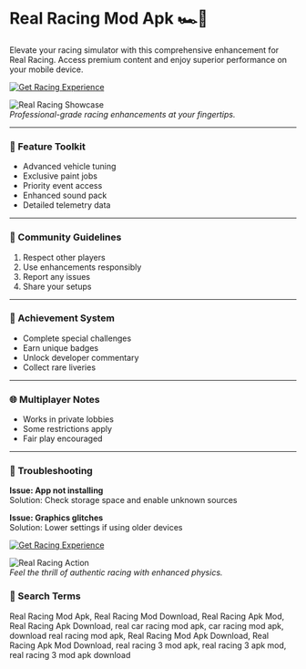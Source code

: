 # Real Racing Mod Apk 🏎️🏁  

Elevate your racing simulator with this comprehensive enhancement for Real Racing. Access premium content and enjoy superior performance on your mobile device.  

[![Get Racing Experience](https://img.shields.io/badge/Download-Racing_Experience-orange?style=for-the-badge&logo=android)](#)  

![Real Racing Showcase](https://i.ytimg.com/vi/1WAgnC8AgB8/maxresdefault.jpg)  
*Professional-grade racing enhancements at your fingertips.*  

---  

### 🧰 Feature Toolkit  
- Advanced vehicle tuning  
- Exclusive paint jobs  
- Priority event access  
- Enhanced sound pack  
- Detailed telemetry data  

---  

### 📜 Community Guidelines  
1. Respect other players  
2. Use enhancements responsibly  
3. Report any issues  
4. Share your setups  

---  

### 🏅 Achievement System  
- Complete special challenges  
- Earn unique badges  
- Unlock developer commentary  
- Collect rare liveries  

---  

### 🌐 Multiplayer Notes  
- Works in private lobbies  
- Some restrictions apply  
- Fair play encouraged  

---  

### 🔧 Troubleshooting  
**Issue: App not installing**  
Solution: Check storage space and enable unknown sources  

**Issue: Graphics glitches**  
Solution: Lower settings if using older devices  

[![Get Racing Experience](https://img.shields.io/badge/Download-Racing_Experience-orange?style=for-the-badge&logo=android)](#)  

![Real Racing Action](https://imag.malavida.com/mvimgbig/download-fs/real-racing-3-mod-26858-5.jpg)  
*Feel the thrill of authentic racing with enhanced physics.*  

### 🔦 Search Terms 
 
Real Racing Mod Apk, Real Racing Mod Download, Real Racing Apk Mod, Real Racing Apk Download, real car racing mod apk, car racing mod apk, download real racing mod apk, Real Racing Mod Apk Download, Real Racing Apk Mod Download, real racing 3 mod apk, real racing 3 apk mod, real racing 3 mod apk download
